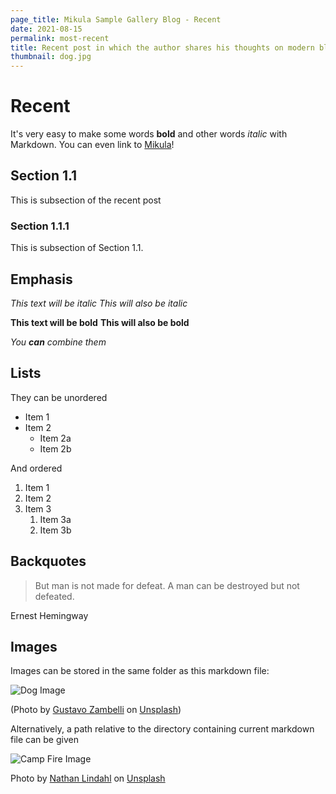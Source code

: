 ```yaml
---
page_title: Mikula Sample Gallery Blog - Recent
date: 2021-08-15
permalink: most-recent
title: Recent post in which the author shares his thoughts on modern blog post writing and life in general
thumbnail: dog.jpg
---
```


# Recent

It's very easy to make some words **bold** and other words _italic_ with Markdown. You can even link to [Mikula](https://github.com/RomanKosobrodov/mikula)!

## Section 1.1

This is subsection of the recent post

### Section 1.1.1

This is subsection of Section 1.1.

## Emphasis

_This text will be italic_
_This will also be italic_

**This text will be bold**
**This will also be bold**

_You **can** combine them_

## Lists

They can be unordered

- Item 1
- Item 2
  - Item 2a
  - Item 2b

And ordered

1. Item 1
1. Item 2
1. Item 3
   1. Item 3a
   1. Item 3b

## Backquotes

> But man is not made for defeat.
> A man can be destroyed but not defeated.

Ernest Hemingway

## Images

Images can be stored in the same folder as this markdown file:

![Dog Image](dog.jpg "dog by Gustavo Zambelli on Unsplash")

(Photo by <a href="https://unsplash.com/@zamax?utm_source=unsplash&utm_medium=referral&utm_content=creditCopyText">Gustavo Zambelli</a> on <a href="https://unsplash.com/?utm_source=unsplash&utm_medium=referral&utm_content=creditCopyText">Unsplash</a>)

Alternatively, a path relative to the directory containing current markdown file can be given

![Camp Fire Image](blog-assets/recent-thumbnail.jpg "camp fire")

Photo by <a href="https://unsplash.com/@hip_dinosaur?utm_source=unsplash&utm_medium=referral&utm_content=creditCopyText">Nathan Lindahl</a> on <a href="https://unsplash.com/s/photos/campfire?utm_source=unsplash&utm_medium=referral&utm_content=creditCopyText">Unsplash</a>
  
